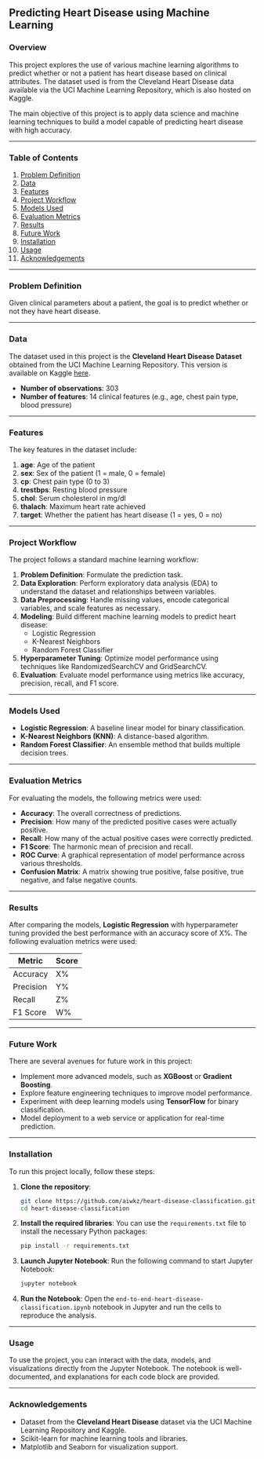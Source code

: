 ## Predicting Heart Disease using Machine Learning

### Overview

This project explores the use of various machine learning algorithms to predict whether or not a patient has heart disease based on clinical attributes. The dataset used is from the Cleveland Heart Disease data available via the UCI Machine Learning Repository, which is also hosted on Kaggle.

The main objective of this project is to apply data science and machine learning techniques to build a model capable of predicting heart disease with high accuracy.

---

### Table of Contents

1. [Problem Definition](#problem-definition)
2. [Data](#data)
3. [Features](#features)
4. [Project Workflow](#project-workflow)
5. [Models Used](#models-used)
6. [Evaluation Metrics](#evaluation-metrics)
7. [Results](#results)
8. [Future Work](#future-work)
9. [Installation](#installation)
10. [Usage](#usage)
11. [Acknowledgements](#acknowledgements)

---

### Problem Definition

Given clinical parameters about a patient, the goal is to predict whether or not they have heart disease.

---

### Data

The dataset used in this project is the **Cleveland Heart Disease Dataset** obtained from the UCI Machine Learning Repository. This version is available on Kaggle [here](https://www.kaggle.com/datasets/redwankarimsony/heart-disease-data).

-   **Number of observations**: 303
-   **Number of features**: 14 clinical features (e.g., age, chest pain type, blood pressure)

---

### Features

The key features in the dataset include:

1. **age**: Age of the patient
2. **sex**: Sex of the patient (1 = male, 0 = female)
3. **cp**: Chest pain type (0 to 3)
4. **trestbps**: Resting blood pressure
5. **chol**: Serum cholesterol in mg/dl
6. **thalach**: Maximum heart rate achieved
7. **target**: Whether the patient has heart disease (1 = yes, 0 = no)

---

### Project Workflow

The project follows a standard machine learning workflow:

1. **Problem Definition**: Formulate the prediction task.
2. **Data Exploration**: Perform exploratory data analysis (EDA) to understand the dataset and relationships between variables.
3. **Data Preprocessing**: Handle missing values, encode categorical variables, and scale features as necessary.
4. **Modeling**: Build different machine learning models to predict heart disease:
    - Logistic Regression
    - K-Nearest Neighbors
    - Random Forest Classifier
5. **Hyperparameter Tuning**: Optimize model performance using techniques like RandomizedSearchCV and GridSearchCV.
6. **Evaluation**: Evaluate model performance using metrics like accuracy, precision, recall, and F1 score.

---

### Models Used

-   **Logistic Regression**: A baseline linear model for binary classification.
-   **K-Nearest Neighbors (KNN)**: A distance-based algorithm.
-   **Random Forest Classifier**: An ensemble method that builds multiple decision trees.

---

### Evaluation Metrics

For evaluating the models, the following metrics were used:

-   **Accuracy**: The overall correctness of predictions.
-   **Precision**: How many of the predicted positive cases were actually positive.
-   **Recall**: How many of the actual positive cases were correctly predicted.
-   **F1 Score**: The harmonic mean of precision and recall.
-   **ROC Curve**: A graphical representation of model performance across various thresholds.
-   **Confusion Matrix**: A matrix showing true positive, false positive, true negative, and false negative counts.

---

### Results

After comparing the models, **Logistic Regression** with hyperparameter tuning provided the best performance with an accuracy score of X%. The following evaluation metrics were used:

| Metric    | Score |
| --------- | ----- |
| Accuracy  | X%    |
| Precision | Y%    |
| Recall    | Z%    |
| F1 Score  | W%    |

---

### Future Work

There are several avenues for future work in this project:

-   Implement more advanced models, such as **XGBoost** or **Gradient Boosting**.
-   Explore feature engineering techniques to improve model performance.
-   Experiment with deep learning models using **TensorFlow** for binary classification.
-   Model deployment to a web service or application for real-time prediction.

---

### Installation

To run this project locally, follow these steps:

1. **Clone the repository**:

    ```bash
    git clone https://github.com/aiwkz/heart-disease-classification.git
    cd heart-disease-classification
    ```

2. **Install the required libraries**:
   You can use the `requirements.txt` file to install the necessary Python packages:

    ```bash
    pip install -r requirements.txt
    ```

3. **Launch Jupyter Notebook**:
   Run the following command to start Jupyter Notebook:

    ```bash
    jupyter notebook
    ```

4. **Run the Notebook**:
   Open the `end-to-end-heart-disease-classification.ipynb` notebook in Jupyter and run the cells to reproduce the analysis.

---

### Usage

To use the project, you can interact with the data, models, and visualizations directly from the Jupyter Notebook. The notebook is well-documented, and explanations for each code block are provided.

---

### Acknowledgements

-   Dataset from the **Cleveland Heart Disease** dataset via the UCI Machine Learning Repository and Kaggle.
-   Scikit-learn for machine learning tools and libraries.
-   Matplotlib and Seaborn for visualization support.
